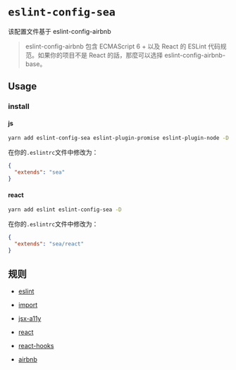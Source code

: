 # `eslint-config-sea`

该配置文件基于 eslint-config-airbnb

> eslint-config-airbnb 包含 ECMAScript 6 + 以及 React 的 ESLint 代码规范。如果你的项目不是 React 的話，那麼可以选择 eslint-config-airbnb-base。

## Usage

### install

#### js

```bash
yarn add eslint-config-sea eslint-plugin-promise eslint-plugin-node -D
```

在你的`.eslintrc`文件中修改为：

```json
{
  "extends": "sea"
}
```

#### react

```bash
yarn add eslint eslint-config-sea -D
```

在你的`.eslintrc`文件中修改为：

```json
{
  "extends": "sea/react"
}
```

## 规则

- [eslint](https://github.com/eslint/eslint/tree/main/docs/rules)

- [import](https://github.com/benmosher/eslint-plugin-import/tree/main/docs/rules)

- [jsx-a11y](https://github.com/evcohen/eslint-plugin-jsx-a11y/tree/master/docs/rules)

- [react](https://github.com/yannickcr/eslint-plugin-react/tree/master/docs/rules)

- [react-hooks](https://reactjs.org/docs/hooks-rules.html)

- [airbnb](https://github.com/airbnb/javascript)
